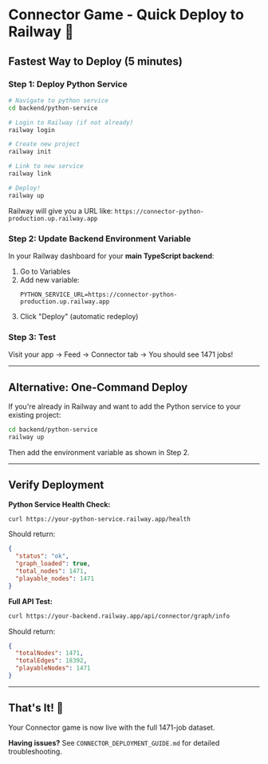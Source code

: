 # Connector Game - Quick Deploy to Railway 🚀

## Fastest Way to Deploy (5 minutes)

### Step 1: Deploy Python Service

```bash
# Navigate to python service
cd backend/python-service

# Login to Railway (if not already)
railway login

# Create new project
railway init

# Link to new service
railway link

# Deploy!
railway up
```

Railway will give you a URL like: `https://connector-python-production.up.railway.app`

### Step 2: Update Backend Environment Variable

In your Railway dashboard for your **main TypeScript backend**:

1. Go to Variables
2. Add new variable:
   ```
   PYTHON_SERVICE_URL=https://connector-python-production.up.railway.app
   ```
3. Click "Deploy" (automatic redeploy)

### Step 3: Test

Visit your app → Feed → Connector tab → You should see 1471 jobs!

---

## Alternative: One-Command Deploy

If you're already in Railway and want to add the Python service to your existing project:

```bash
cd backend/python-service
railway up
```

Then add the environment variable as shown in Step 2.

---

## Verify Deployment

**Python Service Health Check:**
```bash
curl https://your-python-service.railway.app/health
```

Should return:
```json
{
  "status": "ok",
  "graph_loaded": true,
  "total_nodes": 1471,
  "playable_nodes": 1471
}
```

**Full API Test:**
```bash
curl https://your-backend.railway.app/api/connector/graph/info
```

Should return:
```json
{
  "totalNodes": 1471,
  "totalEdges": 18392,
  "playableNodes": 1471
}
```

---

## That's It! 🎉

Your Connector game is now live with the full 1471-job dataset.

**Having issues?** See `CONNECTOR_DEPLOYMENT_GUIDE.md` for detailed troubleshooting.
